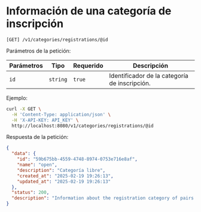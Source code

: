 # Información de una categoría de inscripción

```
[GET] /v1/categories/registrations/@id
```

Parámetros de la petición:

| Parámetros | Tipo | Requerido | Descripción |
| ---------- | ---- | --------- | ----------- |
| `id` | `string` | `true` | Identificador de la categoría de inscripción. |

Ejemplo:

```bash
curl -X GET \
  -H 'Content-Type: application/json' \
  -H 'X-API-KEY: API_KEY' \
  http://localhost:8080/v1/categories/registrations/@id
```

Respuesta de la petición:

```json
{
  "data": {
    "id": "59b675bb-4559-4748-8974-0753e716e8af",
    "name": "open",
    "description": "Categoría libre",
    "created_at": "2025-02-19 19:26:13",
    "updated_at": "2025-02-19 19:26:13"
  },
  "status": 200,
  "description": "Information about the registration category of pairs players"
}
```
